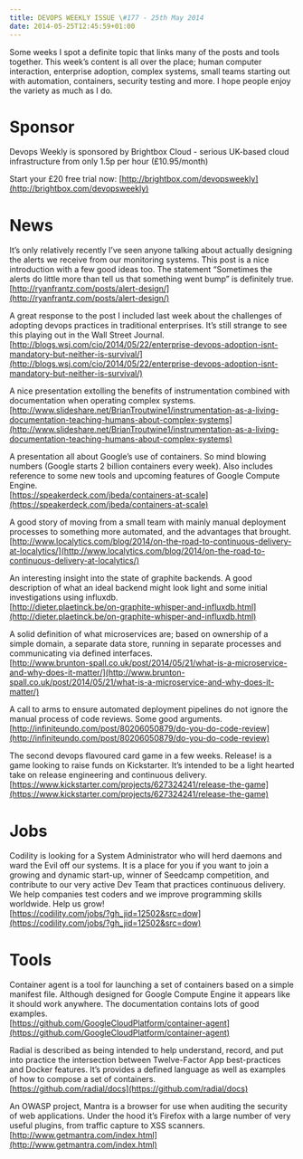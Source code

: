 ```yaml
---
title: DEVOPS WEEKLY ISSUE \#177 - 25th May 2014 
date: 2014-05-25T12:45:59+01:00
---
```


Some weeks I spot a definite topic that links many of the posts and tools together. This week’s content is all over the place; human computer interaction, enterprise adoption, complex systems, small teams starting out with automation, containers, security testing and more. I hope people enjoy the variety as much as I do.


Sponsor
======

Devops Weekly is sponsored by Brightbox Cloud - serious UK-based cloud infrastructure from only 1.5p per hour (£10.95/month)

Start your £20 free trial now: [http://brightbox.com/devopsweekly](http://brightbox.com/devopsweekly)


News
====

It’s only relatively recently I’ve seen anyone talking about actually designing the alerts we receive from our monitoring systems. This post is a nice introduction with a few good ideas too. The statement “Sometimes the alerts do little more than tell us that something went bump” is definitely true.
<br>[http://ryanfrantz.com/posts/alert-design/](http://ryanfrantz.com/posts/alert-design/)


A great response to the post I included last week about the challenges of adopting devops practices in traditional enterprises. It’s still strange to see this playing out in the Wall Street Journal.
<br>[http://blogs.wsj.com/cio/2014/05/22/enterprise-devops-adoption-isnt-mandatory-but-neither-is-survival/](http://blogs.wsj.com/cio/2014/05/22/enterprise-devops-adoption-isnt-mandatory-but-neither-is-survival/)


A nice presentation extolling the benefits of instrumentation combined with documentation when operating complex systems.
<br>[http://www.slideshare.net/BrianTroutwine1/instrumentation-as-a-living-documentation-teaching-humans-about-complex-systems](http://www.slideshare.net/BrianTroutwine1/instrumentation-as-a-living-documentation-teaching-humans-about-complex-systems)


A presentation all about Google’s use of containers. So mind blowing numbers (Google starts 2 billion containers every week). Also includes reference to some new tools and upcoming features of Google Compute Engine.
<br>[https://speakerdeck.com/jbeda/containers-at-scale](https://speakerdeck.com/jbeda/containers-at-scale)


A good story of moving from a small team with mainly manual deployment processes to something more automated, and the advantages that brought.
<br>[http://www.localytics.com/blog/2014/on-the-road-to-continuous-delivery-at-localytics/](http://www.localytics.com/blog/2014/on-the-road-to-continuous-delivery-at-localytics/)


An interesting insight into the state of graphite backends. A good description of what an ideal backend might look light and some initial investigations using influxdb.
<br>[http://dieter.plaetinck.be/on-graphite-whisper-and-influxdb.html](http://dieter.plaetinck.be/on-graphite-whisper-and-influxdb.html)


A solid definition of what microservices are; based on ownership of a simple domain, a separate data store, running in separate processes and communicating via defined interfaces.
<br>[http://www.brunton-spall.co.uk/post/2014/05/21/what-is-a-microservice-and-why-does-it-matter/](http://www.brunton-spall.co.uk/post/2014/05/21/what-is-a-microservice-and-why-does-it-matter/)


A call to arms to ensure automated deployment pipelines do not ignore the manual process of code reviews. Some good arguments.
<br>[http://infiniteundo.com/post/80206050879/do-you-do-code-review](http://infiniteundo.com/post/80206050879/do-you-do-code-review)


The second devops flavoured card game in a few weeks. Release! is a game looking to raise funds on Kickstarter. It’s intended to be a light hearted take on release engineering and continuous delivery.
<br>[https://www.kickstarter.com/projects/627324241/release-the-game](https://www.kickstarter.com/projects/627324241/release-the-game)



Jobs
====

Codility is looking for a System Administrator who will herd daemons and ward the Evil off our systems. It is a place for you if you want to join a growing and dynamic start-up, winner of Seedcamp competition, and contribute to our very active Dev Team that practices continuous delivery. We help companies test coders and we improve programming skills worldwide. Help us grow!
<br>[https://codility.com/jobs/?gh_jid=12502&src=dow](https://codility.com/jobs/?gh_jid=12502&src=dow)



Tools
====

Container agent is a tool for launching a set of containers based on a simple manifest file. Although designed for Google Compute Engine it appears like it should work anywhere. The documentation contains lots of good examples.
<br>[https://github.com/GoogleCloudPlatform/container-agent](https://github.com/GoogleCloudPlatform/container-agent)


Radial is described as being intended to help understand, record, and put into practice the intersection between Twelve-Factor App best-practices and Docker features. It’s provides a defined language as well as examples of how to compose a set of containers.
<br>[https://github.com/radial/docs](https://github.com/radial/docs)


An OWASP project, Mantra is a browser for use when auditing the security of web applications. Under the hood it’s Firefox with a large number of very useful plugins, from traffic capture to XSS scanners.
<br>[http://www.getmantra.com/index.html](http://www.getmantra.com/index.html)



